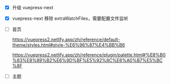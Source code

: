- [x]  升级 vuepress-next

- [x] vuepress-next 移除 extraWatchFiles，需要配置文件监听

- [ ] 首页

  https://vuepress2.netlify.app/zh/reference/default-theme/styles.html#style-%E6%96%87%E4%BB%B6

  https://vuepress2.netlify.app/zh/reference/plugin/palette.html#%E8%B0%83%E8%89%B2%E6%9D%BF%E5%92%8C%E6%A0%B7%E5%BC%8F

- [ ] 主题


